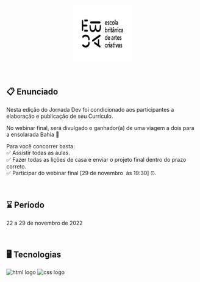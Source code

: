 <p align="center"><img src="./img/ebac.png" alt="logo" height="150" width="150"></p> <br>

## 📋 <strong>Enunciado</strong> <br>

<p> Nesta edição do Jornada Dev foi condicionado aos participantes a elaboração e publicação de seu Currículo. <br>

No webinar final, será divulgado o ganhador(a) de uma viagem a dois para a ensolarada Bahia 🎁

Para você concorrer basta:<br>
✅ Assistir todas as aulas.<br>
✅ Fazer todas as lições de casa e enviar o projeto final dentro do prazo correto.<br>
✅ Participar do webinar final [29 de novembro  às 19:30] ⏰.

</p>

<br>

## ⌛ <strong>Período</strong>
<p> 22 a 29 de novembro de 2022</p> <br>

## 🖥 <strong>Tecnologias</strong> <br>
<img src= "https://www.vectorlogo.zone/logos/w3_html5/w3_html5-icon.svg" height="40" width="52" alt="html logo"/>
<img src="https://www.vectorlogo.zone/logos/w3_css/w3_css-icon.svg" height="40" width="52" alt="css logo"/>
